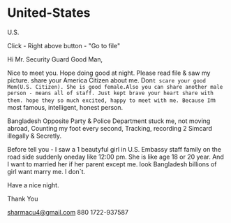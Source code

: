 # United-States
U.S.

Click - Right above button - "Go to file"


Hi Mr. Security Guard Good Man,

Nice to meet you. Hope doing good at night. Please read file & saw my picture. share your America Citizen about me. Don`t scare your good Mem(U.S. Citizen). She is good female.Also you can share another male person - means all of staff. Just kept brave your heart share with them. hope they so much excited, happy to meet with me. Because I`m most famous, intelligent, honest person. 

Bangladesh Opposite Party & Police Department stuck me, not moving abroad, Counting my foot every second, Tracking, recording 2 Simcard illegally & Secretly.

Before tell you - I saw a 1 beautyful girl in U.S. Embassy staff family on the road side suddenly oneday like 12:00 pm. She is like age 18 or 20 year.  And I want to married her if her parent except me. look Bangladesh billions of girl want marry me. I don`t. 

Have a nice night.

Thank You

sharmacu4@gmail.com
880 1722-937587
